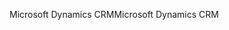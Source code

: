 <span data-ttu-id="da8cc-101">Microsoft Dynamics CRM</span><span class="sxs-lookup"><span data-stu-id="da8cc-101">Microsoft Dynamics CRM</span></span>